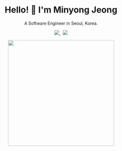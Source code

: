 <h1 align="center">
    Hello! 👋 I'm Minyong Jeong
</h1>
<p align="center">A Software Engineer in Seoul, Korea.</P>
<p align="center">
    <a href="https://www.linkedin.com/in/%EB%AF%BC%EC%9A%A9-%EC%A0%95-605408147/?locale=en_US">
        <img src="https://img.shields.io/badge/LinkedIn-0077B5?style=for-the-badge&logo=linkedin&logoColor=white" />
    </a>&nbsp;
    <a href="mailto:jmy3155@gmail.com">
        <img src="https://img.shields.io/badge/Gmail-D14836?style=for-the-badge&logo=gmail&logoColor=white" />
    </a>
</p>
<p align="center">
    <img src="https://github-readme-stats.vercel.app/api/top-langs/?username=minyong-jeong&layout=compact&theme=dark" width="350"/>
</p>
